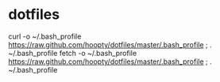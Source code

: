 dotfiles
========

curl -o ~/.bash_profile  https://raw.github.com/hoopty/dotfiles/master/.bash_profile ; . ~/.bash_profile
fetch -o ~/.bash_profile  https://raw.github.com/hoopty/dotfiles/master/.bash_profile ; . ~/.bash_profile
